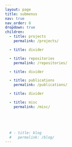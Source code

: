 ```yaml
---
layout: page
title: submenus
nav: true
nav_order: 8
dropdown: true
children:
  - title: projects
    permalink: /projects/

  - title: divider

  - title: repositories
    permalink: /repositories/

  - title: divider

  - title: publications
    permalink: /publications/

  - title: divider

  - title: misc
    permalink: /misc/
   




  # - title: blog
  #   permalink: /blog/
---
```

